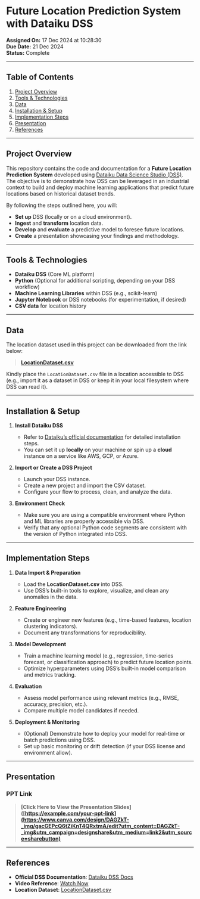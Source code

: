 # Future Location Prediction System with Dataiku DSS

**Assigned On:** 17 Dec 2024 at 10:28:30  
**Due Date:** 21 Dec 2024  
**Status:** Complete

---

## Table of Contents
1. [Project Overview](#project-overview)  
2. [Tools & Technologies](#tools--technologies)  
3. [Data](#data)  
4. [Installation & Setup](#installation--setup)  
5. [Implementation Steps](#implementation-steps)  
6. [Presentation](#presentation)  
7. [References](#references)  

---

## Project Overview

This repository contains the code and documentation for a **Future Location Prediction System** developed using [Dataiku Data Science Studio (DSS)](https://www.dataiku.com). The objective is to demonstrate how DSS can be leveraged in an industrial context to build and deploy machine learning applications that predict future locations based on historical dataset trends.

By following the steps outlined here, you will:
- **Set up** DSS (locally or on a cloud environment).  
- **Ingest** and **transform** location data.  
- **Develop** and **evaluate** a predictive model to foresee future locations.  
- **Create** a presentation showcasing your findings and methodology.

---

## Tools & Technologies

- **Dataiku DSS** (Core ML platform)  
- **Python** (Optional for additional scripting, depending on your DSS workflow)  
- **Machine Learning Libraries** within DSS (e.g., scikit-learn)  
- **Jupyter Notebook** or DSS notebooks (for experimentation, if desired)  
- **CSV data** for location history

---

## Data

The location dataset used in this project can be downloaded from the link below:

> **[LocationDataset.csv](https://trello.com/1/cards/623875f4afab8d12d53137fb/attachments/629da3d83c56ec0d92fb280d/download/LocationDataset.csv)**

Kindly place the `LocationDataset.csv` file in a location accessible to DSS (e.g., import it as a dataset in DSS or keep it in your local filesystem where DSS can read it).

---

## Installation & Setup

1. **Install Dataiku DSS**  
   - Refer to [Dataiku’s official documentation](https://www.dataiku.com/product/get-started/) for detailed installation steps.  
   - You can set it up **locally** on your machine or spin up a **cloud** instance on a service like AWS, GCP, or Azure.

2. **Import or Create a DSS Project**  
   - Launch your DSS instance.  
   - Create a new project and import the CSV dataset.  
   - Configure your flow to process, clean, and analyze the data.

3. **Environment Check**  
   - Make sure you are using a compatible environment where Python and ML libraries are properly accessible via DSS.  
   - Verify that any optional Python code segments are consistent with the version of Python integrated into DSS.

---

## Implementation Steps

1. **Data Import & Preparation**  
   - Load the **LocationDataset.csv** into DSS.  
   - Use DSS’s built-in tools to explore, visualize, and clean any anomalies in the data.

2. **Feature Engineering**  
   - Create or engineer new features (e.g., time-based features, location clustering indicators).  
   - Document any transformations for reproducibility.

3. **Model Development**  
   - Train a machine learning model (e.g., regression, time-series forecast, or classification approach) to predict future location points.  
   - Optimize hyperparameters using DSS’s built-in model comparison and metrics tracking.

4. **Evaluation**  
   - Assess model performance using relevant metrics (e.g., RMSE, accuracy, precision, etc.).  
   - Compare multiple model candidates if needed.

5. **Deployment & Monitoring**  
   - (Optional) Demonstrate how to deploy your model for real-time or batch predictions using DSS.  
   - Set up basic monitoring or drift detection (if your DSS license and environment allow).

---

## Presentation

### PPT Link


> **[Click Here to View the Presentation Slides]([https://example.com/your-ppt-link](https://www.canva.com/design/DAGZkT-_img/gacGEPcQ6tZiKnT4QRxtmA/edit?utm_content=DAGZkT-_img&utm_campaign=designshare&utm_medium=link2&utm_source=sharebutton)**

---

## References

- **Official DSS Documentation**: [Dataiku DSS Docs](https://doc.dataiku.com/)  
- **Video Reference**: [Watch Now](https://youtu.be/iNEpaDp2xxU)  
- **Location Dataset**: [LocationDataset.csv](https://trello.com/1/cards/623875f4afab8d12d53137fb/attachments/629da3d83c56ec0d92fb280d/download/LocationDataset.csv)  


